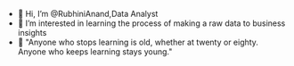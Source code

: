 - 👋 Hi, I’m @RubhiniAnand,Data Analyst
- 👀 I’m interested in learning the process of making a raw data to business insights
- 🌱 "Anyone who stops learning is old, whether at twenty or eighty. Anyone who keeps learning stays young."
